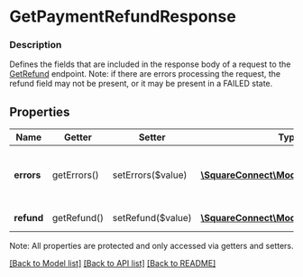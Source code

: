 # GetPaymentRefundResponse

### Description

Defines the fields that are included in the response body of a request to the [GetRefund](#endpoint-refunds-getpaymentrefund) endpoint.  Note: if there are errors processing the request, the refund field may not be present, or it may be present in a FAILED state.

## Properties
Name | Getter | Setter | Type | Description | Notes
------------ | ------------- | ------------- | ------------- | ------------- | -------------
**errors** | getErrors() | setErrors($value) | [**\SquareConnect\Model\Error[]**](Error.md) | Information on errors encountered during the request. | [optional] 
**refund** | getRefund() | setRefund($value) | [**\SquareConnect\Model\PaymentRefund**](PaymentRefund.md) | The requested &#x60;PaymentRefund&#x60;. | [optional] 

Note: All properties are protected and only accessed via getters and setters.

[[Back to Model list]](../../README.md#documentation-for-models) [[Back to API list]](../../README.md#documentation-for-api-endpoints) [[Back to README]](../../README.md)


